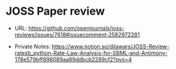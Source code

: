 # JOSS Paper review 

- URL: https://github.com/openjournals/joss-reviews/issues/7618#issuecomment-2582972281

- Private Notes: https://www.notion.so/dilawars/JOSS-Review-ratesb_python-Rate-Law-Analysis-for-SBML-and-Antimony-178e579bff898089aa89ddbcb2289cf2?pvs=4
